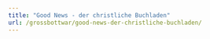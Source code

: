 ```yaml
---
title: "Good News - der christliche Buchladen"
url: /grossbottwar/good-news-der-christliche-buchladen/
---
```

